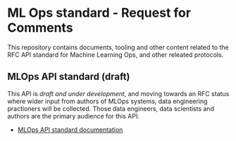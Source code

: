 # ML Ops standard - Request for Comments

This repository contains documents, tooling and other content related to the
RFC API standard for Machine Learning Ops, and other releated protocols.


## MLOps API standard (draft)

This API is _draft and under development_, and moving towards an RFC status
where wider input from authors of MLOps systems, data engineering practioners will be collected. Those data engineers, data scientists and authors are the primary audience for this API.

- [MLOps API standard documentation](https://data-apis.org/mlops-api/draft/index.html)
